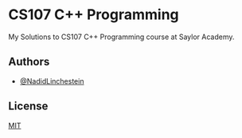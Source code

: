 # CS107 C++ Programming

My Solutions to CS107 C++ Programming course at Saylor Academy.

## Authors

- [@NadidLinchestein](https://github.com/NadidLinchestein)

## License

[MIT](https://choosealicense.com/licenses/mit/)
